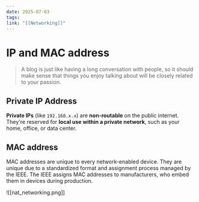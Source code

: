```yaml
---
date: 2025-07-03
tags: 
link: "[[Networking]]"
---
```


# IP and MAC address

> A blog is just like having a long conversation with people, so it should make sense that things you enjoy talking about will be closely related to your passion.



## Private IP Address 
**Private IPs** (like `192.168.x.x`) are **non-routable** on the public internet. They're reserved for **local use within a private network**, such as your home, office, or data center.

## MAC address
MAC addresses are unique to every network-enabled device. They are unique due to a standardized format and assignment process managed by the IEEE. The IEEE assigns MAC addresses to manufacturers, who embed them in devices during production.



![[nat_networking.png]]